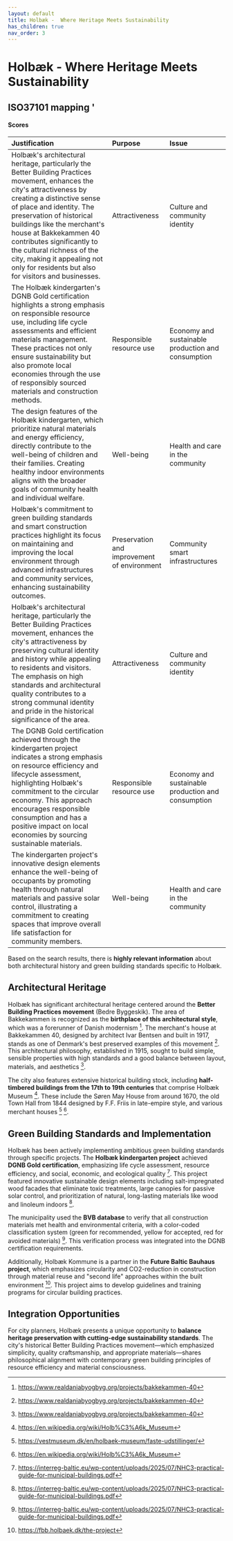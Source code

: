 ```yaml
---
layout: default
title: Holbæk -  Where Heritage Meets Sustainability
has_children: true
nav_order: 3
---
```




# Holbæk -  Where Heritage Meets Sustainability

## ISO37101 mapping '

#### Scores

| Justification                                                                                                                                                                                                                                                                                                                                                                                                         | Purpose                                     | Issue                                              |
|:----------------------------------------------------------------------------------------------------------------------------------------------------------------------------------------------------------------------------------------------------------------------------------------------------------------------------------------------------------------------------------------------------------------------|:--------------------------------------------|:---------------------------------------------------|
| Holbæk's architectural heritage, particularly the Better Building Practices movement, enhances the city's attractiveness by creating a distinctive sense of place and identity. The preservation of historical buildings like the merchant's house at Bakkekammen 40 contributes significantly to the cultural richness of the city, making it appealing not only for residents but also for visitors and businesses. | Attractiveness                              | Culture and community identity                     |
| The Holbæk kindergarten's DGNB Gold certification highlights a strong emphasis on responsible resource use, including life cycle assessments and efficient materials management. These practices not only ensure sustainability but also promote local economies through the use of responsibly sourced materials and construction methods.                                                                           | Responsible resource use                    | Economy and sustainable production and consumption |
| The design features of the Holbæk kindergarten, which prioritize natural materials and energy efficiency, directly contribute to the well-being of children and their families. Creating healthy indoor environments aligns with the broader goals of community health and individual welfare.                                                                                                                        | Well-being                                  | Health and care in the community                   |
| Holbæk's commitment to green building standards and smart construction practices highlight its focus on maintaining and improving the local environment through advanced infrastructures and community services, enhancing sustainability outcomes.                                                                                                                                                                   | Preservation and improvement of environment | Community smart infrastructures                    |
| Holbæk's architectural heritage, particularly the Better Building Practices movement, enhances the city's attractiveness by preserving cultural identity and history while appealing to residents and visitors. The emphasis on high standards and architectural quality contributes to a strong communal identity and pride in the historical significance of the area.                                              | Attractiveness                              | Culture and community identity                     |
| The DGNB Gold certification achieved through the kindergarten project indicates a strong emphasis on resource efficiency and lifecycle assessment, highlighting Holbæk's commitment to the circular economy. This approach encourages responsible consumption and has a positive impact on local economies by sourcing sustainable materials.                                                                         | Responsible resource use                    | Economy and sustainable production and consumption |
| The kindergarten project's innovative design elements enhance the well-being of occupants by promoting health through natural materials and passive solar control, illustrating a commitment to creating spaces that improve overall life satisfaction for community members.                                                                                                                                         | Well-being                                  | Health and care in the community                   |

Based on the search results, there is **highly relevant information** about both architectural history and green building standards specific to Holbæk.

## Architectural Heritage

Holbæk has significant architectural heritage centered around the **Better Building Practices movement** (Bedre Byggeskik). The area of Bakkekammen is recognized as the **birthplace of this architectural style**, which was a forerunner of Danish modernism [^1]. The merchant's house at Bakkekammen 40, designed by architect Ivar Bentsen and built in 1917, stands as one of Denmark's best preserved examples of this movement [^1]. This architectural philosophy, established in 1915, sought to build simple, sensible properties with high standards and a good balance between layout, materials, and aesthetics [^1].

The city also features extensive historical building stock, including **half-timbered buildings from the 17th to 19th centuries** that comprise Holbæk Museum [^2]. These include the Søren May House from around 1670, the old Town Hall from 1844 designed by F.F. Friis in late-empire style, and various merchant houses [^3] [^2].

## Green Building Standards and Implementation

Holbæk has been actively implementing ambitious green building standards through specific projects. The **Holbæk kindergarten project** achieved **DGNB Gold certification**, emphasizing life cycle assessment, resource efficiency, and social, economic, and ecological quality [^4]. This project featured innovative sustainable design elements including salt-impregnated wood facades that eliminate toxic treatments, large canopies for passive solar control, and prioritization of natural, long-lasting materials like wood and linoleum indoors [^4].

The municipality used the **BVB database** to verify that all construction materials met health and environmental criteria, with a color-coded classification system (green for recommended, yellow for accepted, red for avoided materials) [^4]. This verification process was integrated into the DGNB certification requirements.

Additionally, Holbæk Kommune is a partner in the **Future Baltic Bauhaus project**, which emphasizes circularity and CO2-reduction in construction through material reuse and "second life" approaches within the built environment [^5]. This project aims to develop guidelines and training programs for circular building practices.

## Integration Opportunities

For city planners, Holbæk presents a unique opportunity to **balance heritage preservation with cutting-edge sustainability standards**. The city's historical Better Building Practices movement—which emphasized simplicity, quality craftsmanship, and appropriate materials—shares philosophical alignment with contemporary green building principles of resource efficiency and material consciousness.

[^1]: https://www.realdaniabyogbyg.org/projects/bakkekammen-40
[^2]: https://en.wikipedia.org/wiki/Holb%C3%A6k_Museum
[^3]: https://vestmuseum.dk/en/holbaek-museum/faste-udstillinger/
[^4]: https://interreg-baltic.eu/wp-content/uploads/2025/07/NHC3-practical-guide-for-municipal-buildings.pdf
[^5]: https://fbb.holbaek.dk/the-project